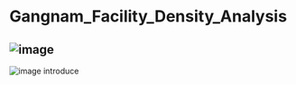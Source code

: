 # Gangnam_Facility_Density_Analysis
![image](https://github.com/leeminjigit/Gangnam_Facility_Density_Analysis/assets/135116165/1af6e9b2-d7d5-446f-b6c2-3f3b650cf5dd)
-----
![image](https://github.com/leeminjigit/Gangnam_Facility_Density_Analysis/assets/135116165/d23a82c0-e17c-4ba2-90fe-b6e5376e431e) introduce

